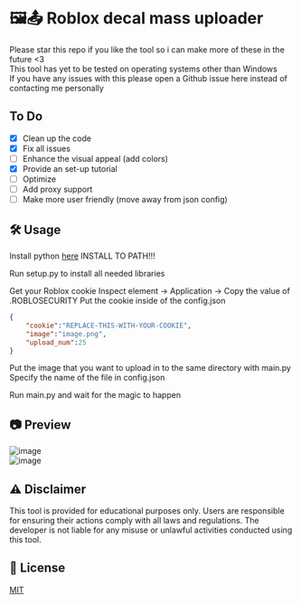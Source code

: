 # 🖼️📤 Roblox decal mass uploader
Please star this repo if you like the tool so i can make more of these in the future <3<br>
This tool has yet to be tested on operating systems other than Windows<br>
If you have any issues with this please open a Github issue here instead of contacting me personally<br>

## To Do
- [x] Clean up the code
- [x] Fix all issues
- [ ] Enhance the visual appeal (add colors)
- [x] Provide an set-up tutorial
- [ ] Optimize
- [ ] Add proxy support
- [ ] Make more user friendly (move away from json config)

## 🛠️ Usage
Install python [here](https://www.python.org/downloads/)
INSTALL TO PATH!!!

Run setup.py to install all needed libraries

Get your Roblox cookie
Inspect element -> Application -> Copy the value of .ROBLOSECURITY
Put the cookie inside of the config.json
```json
{
    "cookie":"REPLACE-THIS-WITH-YOUR-COOKIE",
    "image":"image.png",
    "upload_num":25
}
```

Put the image that you want to upload in to the same directory with main.py
Specify the name of the file in config.json

Run main.py and wait for the magic to happen

## 📷 Preview
![image](https://github.com/emppu-dev/roblox-decal-mass-uploader/assets/83163481/7264cb3b-4299-43eb-b947-a60a2590e663)<br>![image](https://github.com/emppu-dev/roblox-decal-mass-uploader/assets/83163481/80692b25-f05b-44f0-a329-2c268b033f22)

## ⚠️ Disclaimer
This tool is provided for educational purposes only. Users are responsible for ensuring their actions comply with all laws and regulations. The developer is not liable for any misuse or unlawful activities conducted using this tool.

## 📄 License
[MIT](https://choosealicense.com/licenses/mit/)
